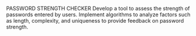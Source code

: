  PASSWORD STRENGTH CHECKER
Develop a tool to assess the strength of passwords entered by users. Implement
algorithms to analyze factors such as length, complexity, and uniqueness to provide
feedback on password strength.
